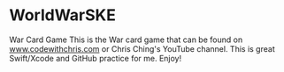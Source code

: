 # WorldWarSKE
War Card Game
This is the War card game that can be found on www.codewithchris.com or Chris Ching's YouTube channel. 
This is great Swift/Xcode and GitHub practice for me. Enjoy!
